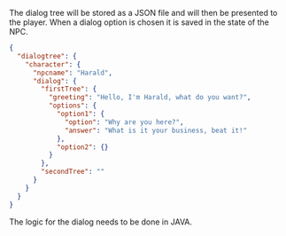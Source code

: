The dialog tree will be stored as a JSON file and will then be presented to the player. When a dialog option is chosen it is saved in the state of the NPC.

```JSON
{
  "dialogtree": {
    "character": {
      "npcname": "Harald",
      "dialog": {
        "firstTree": {
          "greeting": "Hello, I'm Harald, what do you want?",
          "options": {
            "option1": {
              "option": "Why are you here?",
              "answer": "What is it your business, beat it!"
            },
            "option2": {}
          }
        },
        "secondTree": ""
      }
    }
  }
}
```

The logic for the dialog needs to be done in JAVA. 


